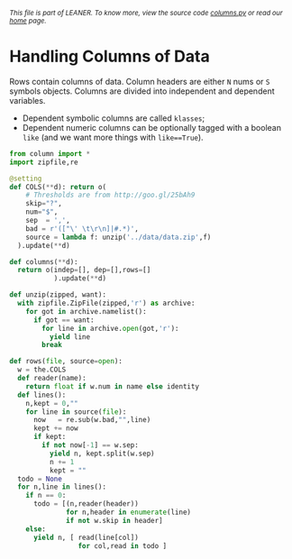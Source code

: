 <small>_This file is part of LEANER. To know more, view the source code [columns.py](../src/columns.py) or read our [home](https://github.com/ai-se/cocomo) page._</small>

# Handling Columns of Data

Rows contain columns of data.
Column headers are either `N` nums or `S`
symbols objects. Columns are divided
into independent and dependent variables.

+ Dependent symbolic columns are called `klasses`;
+ Dependent numeric columns can be optionally
  tagged with a boolean `like` (and we want more
   things with
  `like==True`).

````python
from column import *
import zipfile,re

@setting
def COLS(**d): return o(
    # Thresholds are from http://goo.gl/25bAh9
    skip="?",
    num="$",
    sep  = ',',
    bad = r'(["\' \t\r\n]|#.*)',
    source = lambda f: unzip('../data/data.zip',f)
  ).update(**d)

def columns(**d):
  return o(indep=[], dep=[],rows=[]
           ).update(**d)

def unzip(zipped, want):
  with zipfile.ZipFile(zipped,'r') as archive:
    for got in archive.namelist():
      if got == want: 
        for line in archive.open(got,'r'):
          yield line
        break

def rows(file, source=open):
  w = the.COLS
  def reader(name):
    return float if w.num in name else identity
  def lines(): 
    n,kept = 0,""
    for line in source(file):
      now   = re.sub(w.bad,"",line)
      kept += now
      if kept:
        if not now[-1] == w.sep:
          yield n, kept.split(w.sep)
          n += 1
          kept = "" 
  todo = None
  for n,line in lines():
    if n == 0:
      todo = [(n,reader(header))
              for n,header in enumerate(line)
              if not w.skip in header]
    else:
      yield n, [ read(line[col]) 
                 for col,read in todo ]

````
